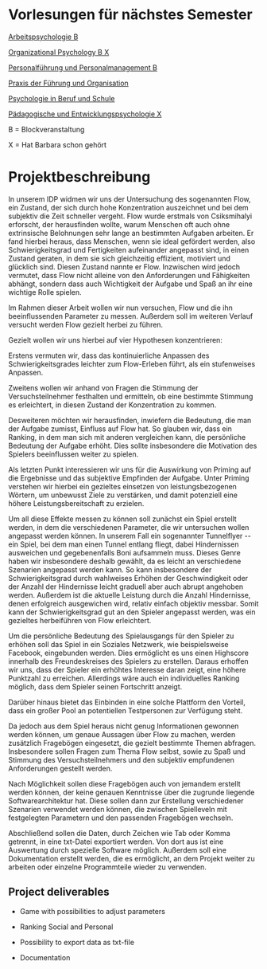 # Vorlesungen für nächstes Semester #
[Arbeitspsychologie B](http://www.psy.wi.tum.de/Veranstaltung/WS%202008-2009/AOSTS1/)

[Organizational Psychology B X](http://www.psy.wi.tum.de/Veranstaltung/WS%202008-2009/OP/)

[Personalführung und Personalmanagement B](http://www.psy.wi.tum.de/Veranstaltung/WS%202008-2009/PPM/)

[Praxis der Führung und Organisation](http://www.psy.wi.tum.de/Veranstaltung/WS%202008-2009/PFO/)

[Psychologie in Beruf und Schule](http://www.psy.wi.tum.de/Veranstaltung/WS%202008-2009/PSYBS/)

[Pädagogische und Entwicklungspsychologie X](http://www.psy.wi.tum.de/Veranstaltung/WS%202008-2009/ENTPSY%20I/)

B = Blockveranstaltung

X = Hat Barbara schon gehört


# Projektbeschreibung #

In unserem IDP widmen wir uns der Untersuchung des sogenannten Flow, ein Zustand, der sich durch hohe Konzentration auszeichnet und bei dem subjektiv die Zeit schneller vergeht. Flow wurde erstmals von Csiksmihalyi erforscht, der herausfinden wollte, warum Menschen oft auch ohne extrinsische Belohnungen sehr lange an bestimmten Aufgaben arbeiten. Er fand hierbei heraus, dass Menschen, wenn sie ideal gefördert werden, also Schwierigkeitsgrad und Fertigkeiten aufeinander angepasst sind, in einen Zustand geraten, in dem sie sich gleichzeitig effizient, motiviert und glücklich sind. Diesen Zustand nannte er Flow.
Inzwischen wird jedoch vermutet, dass Flow nicht alleine von den Anforderungen und Fähigkeiten abhängt, sondern dass auch Wichtigkeit der Aufgabe und Spaß an ihr eine wichtige Rolle spielen.

Im Rahmen dieser Arbeit wollen wir nun versuchen, Flow und die ihn beeinflussenden Parameter zu messen. Außerdem soll im weiteren Verlauf versucht werden Flow gezielt herbei zu führen.

Gezielt wollen wir uns hierbei auf vier Hypothesen konzentrieren:

Erstens vermuten wir, dass das kontinuierliche Anpassen des Schwierigkeitsgrades leichter zum Flow-Erleben führt, als ein stufenweises Anpassen.

Zweitens wollen wir anhand von Fragen die Stimmung der Versuchsteilnehmer festhalten und ermitteln, ob eine bestimmte Stimmung es erleichtert, in diesen Zustand der Konzentration zu kommen.

Desweiteren möchten wir herausfinden, inwiefern die Bedeutung, die man der Aufgabe zumisst, Einfluss auf Flow hat. So glauben wir, dass ein Ranking, in dem man sich mit anderen vergleichen kann, die persönliche Bedeutung der Aufgabe erhöht. Dies sollte insbesondere die Motivation des Spielers beeinflussen weiter zu spielen.

Als letzten Punkt interessieren wir uns für die Auswirkung von Priming auf die Ergebnisse und das subjektive Empfinden der Aufgabe. Unter Priming verstehen wir hierbei ein gezieltes einsetzen von leistungsbezogenen Wörtern, um unbewusst Ziele zu verstärken, und damit potenziell eine höhere Leistungsbereitschaft zu erzielen.



Um all diese Effekte messen zu können soll zunächst ein Spiel erstellt werden, in dem die verschiedenen Parameter, die wir untersuchen wollen angepasst werden können. In unserem Fall ein sogenannter Tunnelflyer -- ein Spiel, bei dem man einen Tunnel entlang fliegt, dabei Hindernissen ausweichen und gegebenenfalls Boni aufsammeln muss.
Dieses Genre haben wir insbesondere deshalb gewählt, da es leicht an verschiedene Szenarien angepasst werden kann. So kann insbesondere der Schwierigkeitsgrad durch wahlweises Erhöhen der Geschwindigkeit oder der Anzahl der Hindernisse leicht graduell aber auch abrupt angehoben werden.
Außerdem ist die aktuelle Leistung durch die Anzahl Hindernisse, denen erfolgreich ausgewichen wird, relativ einfach objektiv messbar. Somit kann der Schwierigkeitsgrad gut an den Spieler angepasst werden, was ein gezieltes herbeiführen von Flow erleichtert.

Um die persönliche Bedeutung des Spielausgangs für den Spieler zu erhöhen soll das Spiel in ein Soziales Netzwerk, wie beispielsweise Facebook, eingebunden werden. Dies ermöglicht es uns einen Highscore innerhalb des Freundeskreises des Spielers zu erstellen. Daraus erhoffen wir uns, dass der Spieler ein erhöhtes Interesse daran zeigt, eine höhere Punktzahl zu erreichen. Allerdings wäre auch ein individuelles Ranking möglich, dass dem Spieler seinen Fortschritt anzeigt.

Darüber hinaus bietet das Einbinden in eine solche Plattform den Vorteil, dass ein großer Pool an potentiellen Testpersonen zur Verfügung steht.

Da jedoch aus dem Spiel heraus nicht genug Informationen gewonnen werden können, um genaue Aussagen über Flow zu machen, werden zusätzlich Fragebögen eingesetzt, die gezielt bestimmte Themen abfragen.
Insbesondere sollen Fragen zum Thema Flow selbst, sowie zu Spaß und Stimmung des Versuchsteilnehmers und den subjektiv empfundenen Anforderungen gestellt werden.

Nach Möglichkeit sollen diese Fragebögen auch von jemandem erstellt werden können, der keine genauen Kenntnisse über die zugrunde liegende Softwarearchitektur hat. Diese sollen dann zur Erstellung verschiedener Szenarien verwendet werden können, die zwischen Spielleveln mit festgelegten Parametern und den passenden Fragebögen wechseln.

Abschließend sollen die Daten, durch Zeichen wie Tab oder Komma getrennt, in eine txt-Datei exportiert werden. Von dort aus ist eine Auswertung durch spezielle Software möglich.
Außerdem soll eine Dokumentation erstellt werden, die es ermöglicht, an dem Projekt weiter zu arbeiten oder einzelne Programmteile wieder zu verwenden.


## Project deliverables ##
- Game with possibilities to adjust parameters

- Ranking Social and Personal

- Possibility to export data as txt-file

- Documentation